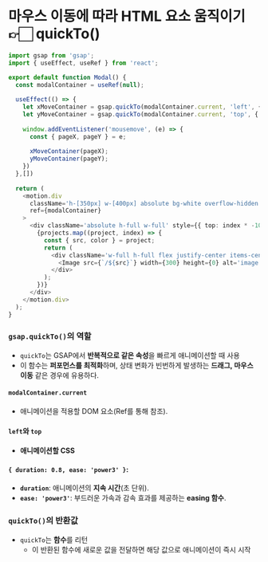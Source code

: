 # 마우스 이동에 따라 HTML 요소 움직이기 👉🏻 quickTo()

```typescript
import gsap from 'gsap';
import { useEffect, useRef } from 'react';

export default function Modal() {
  const modalContainer = useRef(null);
  
  useEffect(() => {
    let xMoveContainer = gsap.quickTo(modalContainer.current, 'left', { duration: 0.8, ease: 'power3' });
    let yMoveContainer = gsap.quickTo(modalContainer.current, 'top', { duration: 0.8, ease: 'power3' });
    
    window.addEventListener('mousemove', (e) => {
      const { pageX, pageY } = e;
      
      xMoveContainer(pageX);
      yMoveContainer(pageY);
    })
  },[])
  
  return (
    <motion.div
      className='h-[350px] w-[400px] absolute bg-white overflow-hidden pointer-events-none flex items-center justify-center'
      ref={modalContainer}
    >
      <div className='absolute h-full w-full' style={{ top: index * -100 + '%', transition: 'top 0.5s cubic-bezier(0.76, 0, 0.24, 1)' }}>
        {projects.map((project, index) => {
          const { src, color } = project;
          return (
            <div className='w-full h-full flex justify-center items-center' key={index} style={{ backgroundColor: color }}>
              <Image src={`/${src}`} width={300} height={0} alt='image' className='h-auto' />
            </div>
          );
        })}
      </div>
    </motion.div>
  );
}
```

### **`gsap.quickTo()`의 역할**

* `quickTo`는 GSAP에서 **반복적으로 같은 속성**을 빠르게 애니메이션할 때 사용
* 이 함수는 **퍼포먼스를 최적화**하며, 상태 변화가 빈번하게 발생하는 **드래그, 마우스 이동** 같은 경우에 유용하다.

#### **`modalContainer.current`**

* 애니메이션을 적용할 DOM 요소(Ref를 통해 참조).

#### **`left`와 `top`**

* #### 애니메이션할 CSS&#x20;

#### **`{ duration: 0.8, ease: 'power3' }`**:

* **`duration`**: 애니메이션의 **지속 시간**(초 단위).
* **`ease: 'power3'`**: 부드러운 가속과 감속 효과를 제공하는 **easing 함수**.

### **`quickTo()`의 반환값**

* `quickTo`는 **함수**를 리턴
  * 이 반환된 함수에 새로운 값을 전달하면 해당 값으로 애니메이션이 즉시 시작
